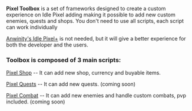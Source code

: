 **Pixel Toolbox** is a set of frameworks designed to create a custom experience on Idle Pixel adding making it possible to add new custom enemies, quests and shops. You don't need to use all scripts, each script can work individually

[Anwinity's Idle Pixel+](https://anwinity.com/idlepixelplus/) is not needed, but it will give a better experience for both the developer and the users.

### Toolbox is composed of 3 main scripts:

[Pixel Shop](https://dounford-felipe.github.io/Pixel-Toolbox/shop.html) -- It can add new shop, currency and buyable items.

[Pixel Quests](https://dounford-felipe.github.io/Pixel-Toolbox/quests.html) -- It can add new quests. (coming soon)

[Pixel Combat](https://dounford-felipe.github.io/Pixel-Toolbox/combat.html) -- It can add new enemies and handle custom combats, pvp included. (coming soon)
